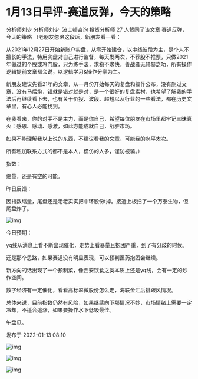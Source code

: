 # 1月13日早评-赛道反弹，今天的策略
分析师刘少
分析师刘少
​​
波士顿咨询 投资分析师
27 人赞同了该文章
赛道反弹，今天的策略
（老朋友忽略这段话，新朋友看一看：

从2021年12月27日开始新账户实盘，从零开始建仓，以中线波段为主，是个人不擅长的手法，特用实盘对自己进行监督，每天发两次，不荐股不推票，只做2021年做过的个股或冷门股，只为练手法，求稳不求快，善战者无赫赫之功，所有操作逻辑提前文章都会说，以逻辑学习&操作分享为主。

新朋友建议先看21年的文章，从一月份开始每天的复盘和操作公布，没有删过文章，没有马后炮，错就是错对就是对，是一个很好的复盘素材，也希望了解我的手法后再继续看下去，也有关于价投、波段、超短以及行业的一些看法，都在历史文章里，有心人必能找到。

在我看来，你的对手不是主力，而是你自己，希望每位朋友在市场里都牢记三昧真火：感恩、感动、感激，如此方能成就自己，战胜市场。

如果不能理解我以上说的东西，不建议看我的文章，可能我的水平太次。

所有私加联系方式的都不是本人，模仿的人多，谨防被骗。）





指数：



缩量，还是有空的可能。



昨日反馈：

因指数缩量，尾盘还是老老实实把中环股份t掉。接近上板扫了一个万泰生物，但尾盘炸了。





![img](https://pic3.zhimg.com/80/v2-248cac0b6759b177d9b89833de85b83d_1440w.jpg?source=d16d100b)






今日预期：



yq线从消息上看不断出现催化，走势上看暴量且抱团严重，到了有分歧的时候。



还是那个思路，如果赛道没有明显表现，可以预判医药抱团会继续。



新方向的话出现了一个预制菜，像西安饮食之类本质上还是yq线，会有一定的炒作空间。



数字经济有一定催化，看看高标翠微股份怎么走，海联金汇后排跟风情况。



总体来说，目前指数仍然有风险，如果继续向下那情况不妙，市场情绪上需要一定冷却，不适合追涨，如果要操作水下低吸最佳。



午盘见。

发布于 2022-01-13 08:10


![img]()

![img]()

![img]()